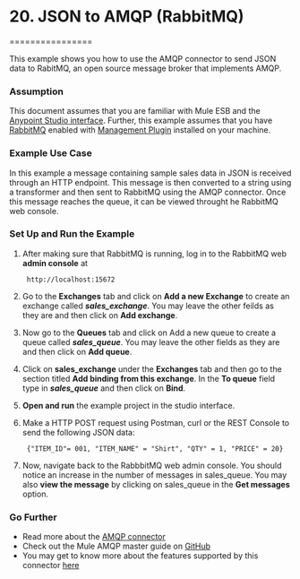 # 20. JSON to AMQP (RabbitMQ)
================


This example shows you how to use the AMQP connector to send JSON data to RabitMQ, an open source message broker that implements AMQP.

### Assumption
This document assumes that you are familiar with Mule ESB and the [Anypoint Studio interface](http://www.mulesoft.org/documentation/display/current/Anypoint+Studio+Essentials). Further, this example assumes that you have [RabbitMQ](https://www.rabbitmq.com/download.html) enabled with [Management Plugin](http://www.thegeekstuff.com/2013/10/enable-rabbitmq-management-plugin/) installed on your machine.


### Example Use Case
In this example a message containing sample sales data in JSON is received through an HTTP endpoint. This message is then converted to a string using a transformer and then sent to RabbitMQ using the AMQP connector. Once this message reaches the queue, it can be viewed throught he RabbitMQ web console.

### Set Up and Run the Example

1. After making sure that RabbitMQ is running, log in to the RabbitMQ web **admin console** at

        http://localhost:15672
        
2. Go to the **Exchanges** tab and click on **Add a new Exchange** to create an exchange called ***sales_exchange***. You may leave the other feilds as they are and then click on **Add exchange**.

3. Now go to the **Queues** tab and click on Add a new queue to create a queue called ***sales_queue***. You may leave the other fields as they are and then click on **Add queue**.

4. Click on **sales_exchange** under the **Exchanges** tab and then go to the section titled **Add binding from this exchange**. In the **To queue** field type in ***sales_queue*** and then click on **Bind**.
    
5. **Open and run** the example project in the studio interface.

6. Make a HTTP POST request using Postman, curl or the REST Console to send the following JSON data:
        
        {"ITEM_ID"= 001, "ITEM_NAME" = "Shirt", "QTY" = 1, "PRICE" = 20}
        
7. Now, navigate back to the RabbbitMQ web admin console. You should notice an increase in the  number of messages in sales_queue. You may also **view the message** by clicking on sales_queue in the **Get messages** option.

### Go Further

* Read more about the [AMQP connector](https://www.mulesoft.com/cloud-connectors/mule-amqp-integration-connector)
* Check out the Mule AMQP master guide on [GitHub](https://github.com/mulesoft/mule-transport-amqp/blob/master/GUIDE.md) 
* You may get to know more about the features supported by this connector [here](https://github.com/mulesoft/mule-transport-amqp)
        
        
